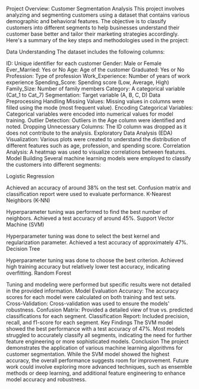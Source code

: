 Project Overview: Customer Segmentation Analysis
This project involves analyzing and segmenting customers using a dataset that contains various demographic and behavioral features. The objective is to classify customers into different segments to help businesses understand their customer base better and tailor their marketing strategies accordingly. Here's a summary of the key steps and methodologies used in the project:

Data Understanding
The dataset includes the following columns:

ID: Unique identifier for each customer
Gender: Male or Female
Ever_Married: Yes or No
Age: Age of the customer
Graduated: Yes or No
Profession: Type of profession
Work_Experience: Number of years of work experience
Spending_Score: Spending score (Low, Average, High)
Family_Size: Number of family members
Category: A categorical variable (Cat_1 to Cat_7)
Segmentation: Target variable (A, B, C, D)
Data Preprocessing
Handling Missing Values: Missing values in columns were filled using the mode (most frequent value).
Encoding Categorical Variables: Categorical variables were encoded into numerical values for model training.
Outlier Detection: Outliers in the Age column were identified and noted.
Dropping Unnecessary Columns: The ID column was dropped as it does not contribute to the analysis.
Exploratory Data Analysis (EDA)
Visualization: Various plots were created to understand the distribution of different features such as age, profession, and spending score.
Correlation Analysis: A heatmap was used to visualize correlations between features.
Model Building
Several machine learning models were employed to classify the customers into different segments:

Logistic Regression

Achieved an accuracy of around 38% on the test set.
Confusion matrix and classification report were used to evaluate performance.
K-Nearest Neighbors (K-NN)

Hyperparameter tuning was performed to find the best number of neighbors.
Achieved a test accuracy of around 45%.
Support Vector Machine (SVM)

Hyperparameter tuning was done to select the best kernel and regularization parameter.
Achieved a test accuracy of approximately 47%.
Decision Tree

Hyperparameter tuning was done to choose the best criterion.
Achieved high training accuracy but relatively lower test accuracy, indicating overfitting.
Random Forest

Tuning and modeling were performed but specific results were not detailed in the provided information.
Model Evaluation
Accuracy: The accuracy scores for each model were calculated on both training and test sets.
Cross-Validation: Cross-validation was used to ensure the models' robustness.
Confusion Matrix: Provided a detailed view of true vs. predicted classifications for each segment.
Classification Report: Included precision, recall, and f1-score for each segment.
Key Findings
The SVM model showed the best performance with a test accuracy of 47%.
Most models struggled to accurately classify all segments, indicating the need for further feature engineering or more sophisticated models.
Conclusion
The project demonstrates the application of various machine learning algorithms for customer segmentation. While the SVM model showed the highest accuracy, the overall performance suggests room for improvement. Future work could involve exploring more advanced techniques, such as ensemble methods or deep learning, and additional feature engineering to enhance model accuracy and robustness.
